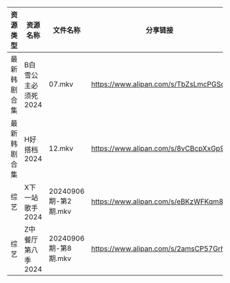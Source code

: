 | 资源类型   | 资源名称         | 文件名称              | 分享链接                                 | 更新时间                |
| ------ | ------------ | ----------------- | ------------------------------------ | ------------------- |
| 最新韩剧合集 | B白雪公主必须死2024 | 07.mkv            | https://www.alipan.com/s/TbZsLmcPGSo | 2024-09-07 00:05:18 |
| 最新韩剧合集 | H好搭档2024     | 12.mkv            | https://www.alipan.com/s/8vCBcpXxGp9 | 2024-09-07 00:06:02 |
| 综艺     | X下一站歌手2024   | 20240906期-第2期.mkv | https://www.alipan.com/s/eBKzWFKqm82 | 2024-09-07 00:09:33 |
| 综艺     | Z中餐厅第八季2024  | 20240906期-第8期.mkv | https://www.alipan.com/s/2amsCP57Grh | 2024-09-07 00:07:29 |

